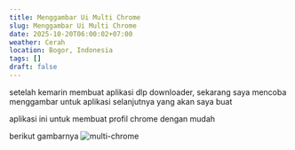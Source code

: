 ```yaml
---
title: Menggambar Ui Multi Chrome
slug: Menggambar Ui Multi Chrome
date: 2025-10-20T06:00:02+07:00
weather: Cerah
location: Bogor, Indonesia
tags: []
draft: false
---
```


setelah kemarin membuat aplikasi dlp downloader, sekarang saya mencoba menggambar untuk aplikasi selanjutnya yang akan saya buat

aplikasi ini untuk membuat profil chrome dengan mudah

berikut gambarnya
![multi-chrome](multi-chrome.avif)